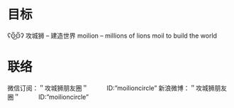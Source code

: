 目标
======

ʕʘ̅͜ʘ̅ʔ 攻城狮 – 建造世界
moilion – millions of lions moil to build the world

联络
======
微信订阅：＂攻城狮朋友圈＂　　　ID:”moilioncircle”
新浪微博：＂攻城狮朋友圈＂　　　ID:”moilioncircle”

